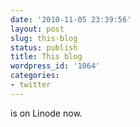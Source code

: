 ```yaml
---
date: '2010-11-05 23:39:56'
layout: post
slug: this-blog
status: publish
title: This blog
wordpress_id: '1064'
categories:
- twitter
---
```


is on Linode now.
